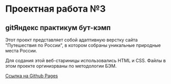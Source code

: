 
# Проектная работa №3
## gitЯндекс практикум бут-кэмп

Этот проект представляет собой адаптивную верстку cайта "Путешествия по России", в котором собраны уникальные природные места России.

Для содания этой веб-стариницы использовались HTML и CSS. Файлы в этом проекте оргинизрваны по методологии БЭМ.

[Ссылка на Github Pages](https://annagova.github.io/index.html)